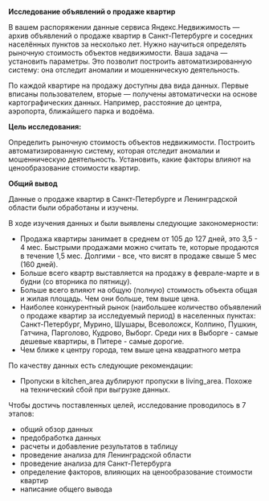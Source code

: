 **Исследование объявлений о продаже квартир**

В вашем распоряжении данные сервиса Яндекс.Недвижимость — архив объявлений о продаже квартир в Санкт-Петербурге и соседних населённых пунктов за несколько лет. Нужно научиться определять рыночную стоимость объектов недвижимости. Ваша задача — установить параметры. Это позволит построить автоматизированную систему: она отследит аномалии и мошенническую деятельность.

По каждой квартире на продажу доступны два вида данных. Первые вписаны пользователем, вторые — получены автоматически на основе картографических данных. Например, расстояние до центра, аэропорта, ближайшего парка и водоёма.

**Цель исследования:**

Определить рыночную стоимость объектов недвижимости.
Построить автоматизированную систему, которая отследит аномалии и мошенническую деятельность.
Установить, какие факторы влияют на ценообразование стоимости квартир.

**Общий вывод**

Данные о продаже квартир в Санкт-Петербурге и Ленинградской области были обработаны и изучены.

В ходе изучения данных и были выявлены следующие закономерности:
- Продажа квартиры занимает в среднем от 105 до 127 дней, это 3,5 - 4 мес. Быстрыми продажами можно считать те, которые продаются в течение 1,5 мес. Долгими - все, что висят в продаже свыше 5 мес (160 дней).
- Больше всего квартр выставляется на продажу в феврале-марте и в будни (со вторника по пятницу).
- Больше всего влияют на общую (полную) стоимость объекта общая и жилая площадь. Чем они больше, тем выше цена.
- Наиболее конкурентный рынок (наибольшее количество объявлений о продаже квартир за исследуемый период) в населенных пунктах: Санкт-Петербург, Мурино, Шушары, Всеволожск, Колпино, Пушкин, Гатчина, Парголово, Кудрово, Выборг. Среди них в Выборге - самые дешевые квартиры, в Питере - самые дорогие.
- Чем ближе к центру города, тем выше цена квадратного метра

По качеству данных есть следующие рекомендации: 
- Пропуски в kitchen_area дублируют пропуски в living_area. Похоже на технический сбой при выгрузке данных.

Чтобы достичь поставленных целей, исследование проводилось в 7 этапов:
- общий обзор данных
- предобработка данных
- расчеты и добавление результатов в таблицу
- проведение анализа для Ленинградской области
- проведение анализа для Санкт-Петербурга
- определение факторов, влияющих на ценообразование стоимости квартир
- написание общего вывода
